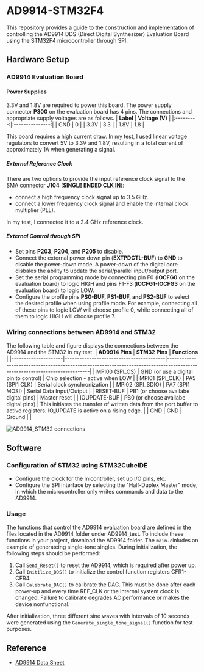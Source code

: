 # AD9914-STM32F4
This repository provides a guide to the construction and implementation of controlling the AD9914 DDS (Direct Digital Synthesizer) Evaluation Board using the STM32F4 microcontroller through SPI. 
## Hardware Setup
### AD9914 Evaluation Board
#### Power Supplies ####
3.3V and 1.8V are required to power this board. The power supply connector **P300** on the evaluation board has 4 pins. The connections and appropriate supply voltages are as follows.
| **Label** | **Voltage (V)** |
|:---------:|:---------------:|
|    GND    |        0        |
|    3.3V   |       3.3       |
|    1.8V   |       1.8       |

This board requires a high current draw. In my test, I used linear voltage regulators to convert 5V to 3.3V and 1.8V, resulting in a total current of approximately 1A when generating a signal.
##### External Reference Clock #####
There are two options to provide the input reference clock signal to the SMA connector **J104** (**SINGLE ENDED CLK IN**):
- connect a high frequency clock signal up to 3.5 GHz.
- connect a lower frequency clock signal and enable the internal clock multiplier (PLL).

In my test, I connected it to a 2.4 GHz reference clock.
##### External Control through SPI #####
- Set pins **P203**, **P204**, and **P205** to disable.
- Connect the external power down pin (**EXTPDCTL-BUF**) to **GND** to disable the power-down mode. A power-down of the digital core disbales the ability to update the serial/parallel input/output port.
- Set the serial programming mode by connecting pin F0 (**IOCFG0** on the evaluation board) to logic HIGH and pins F1-F3 (**IOCFG1-IOCFG3** on the evaluation board) to logic LOW.
- Configure the profile pins **PS0-BUF, PS1-BUF, and PS2-BUF** to select the desired profile when using profile mode. For example, connecting all of these pins to logic LOW will choose profile 0, while connecting all of them to logic HIGH will choose profile 7.
### Wiring connections between AD9914 and STM32
The following table and figure displays the connections between the AD9914 and the STM32 in my test.
     | **AD9914 Pins**     | **STM32 Pins**                          | **Functions**                                                                                                              |
|---------------------|-----------------------------------------|----------------------------------------------------------------------------------------------------------------------------|
| MPI00 (SPI_CS)      | GND (or use a digital pin to control)   | Chip selection - active when LOW                                                                                      |
| MPI01 (SPI_CLK)     | PA5 (SPI1 CLK)                          | Serial clock synchronization               |
| MPI02 (SPI_SDIO)    | PA7 (SPI1 MOSI)                         | Serial Data Input/Output                                                                                                   |
| RESET-BUF           | PB1 (or choose availabe digital pins)   | Master reset                                                                            |
| IOUPDATE-BUF        | PB0 (or choose availabe digital pins)   | This initiates the transfer of written data from the port buffer to active registers. IO_UPDATE is active on a rising edge.  |
| GND                 | GND                                     | Ground                                                                                                                     |                                            |

![AD9914_STM32 connections](https://user-images.githubusercontent.com/49960231/228725574-eddefc6c-abb5-49b0-ab80-50401e504499.png)

## Software 
### Configuration of STM32 using STM32CubeIDE
- Configure the clock for the micontroller, set up I/O pins, etc.
- Configure the SPI interface by selecting the "Half-Duplex Master" mode, in which the microcontroller only writes commands and data to the AD9914.
### Usage
The functions that control the AD9914 evaluation board are defined in the files located in the AD9914 folder under AD9914_test. To include these functions in your project, download the AD9914 folder. 
The `main.c`inludes an example of generateing single-tone singles. During initialization, the following steps should be performed:
1. Call `Send_Reset()` to reset the AD9914, which is required after power up.
2. Call `Initilize_DDS()` to initialize the control function registers CFR1-CFR4.
3. Call `Calibrate_DAC()` to calibrate the DAC. This must be done after each power-up and every time REF_CLK or the internal system clock is changed.  Failure to calibrate degrades AC performance or makes the device nonfunctional.

After initialization, three different sine waves with intervals of 10 seconds were generated using the `Generate_single_tone_signal()` function for test purposes.

## Reference
- [AD9914 Data Sheet](https://www.analog.com/media/en/technical-documentation/data-sheets/ad9914.pdf)
